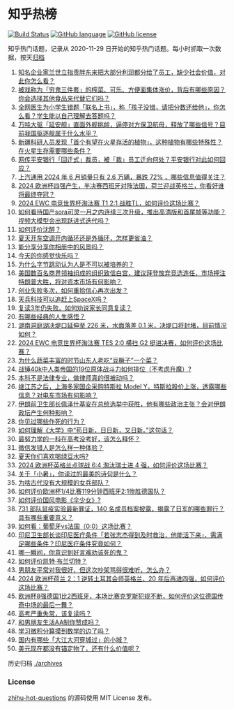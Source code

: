 # 知乎热榜
[![Build Status](https://github.com/ToWeLong/zhihu-hot-questions/workflows/CI/badge.svg)](https://github.com/ToWeLong/zhihu-hot-questions/actions)
[![GitHub language](https://img.shields.io/badge/language-golang-orange.svg)](https://golang.org/)
[![GitHub license](https://img.shields.io/github/license/ToWeLong/zhihu-hot-questions)](https://github.com/ToWeLong/zhihu-hot-questions/blob/main/LICENSE)

知乎热门话题，记录从 2020-11-29 日开始的知乎热门话题。每小时抓取一次数据，按天[归档](./archives)

<!-- BEGIN -->

1. [知名企业家兰世立指责胖东来把大部分利润都分给了员工，缺少社会价值，对此你怎么看？](https://www.zhihu.com/question/660921714)
1. [被戏称为「穷鬼三件套」的榨菜、可乐、方便面集体涨价，背后有哪些原因？你会选择其他食品来代替它们吗？](https://www.zhihu.com/question/660897910)
1. [全网医生为小学生错题「联名上书」，称「孩子没错，请把分数还给他」，你怎么看？学生能以自己理解去答题吗？](https://www.zhihu.com/question/660910227)
1. [万吨大驱「延安舰」直面外舰挑衅，逼停对方保卫航母，释放了哪些信号？目前我国驱逐舰属于什么水平？](https://www.zhihu.com/question/660895313)
1. [新疆科研人员发现「首个有望在火星存活的植物」，这种植物有哪些特殊性？在火星生存需要哪些条件？](https://www.zhihu.com/question/660914698)
1. [网传平安银行「回迁式」裁员，被「裁」员工迁向何处？平安银行对此如何回应？](https://www.zhihu.com/question/660897241)
1. [上汽通用 2024 年 6 月销量只有 2.6 万辆，暴跌 72% ，哪些信息值得关注？](https://www.zhihu.com/question/660816929)
1. [2024 欧洲杯四强产生，半决赛西班牙对阵法国，荷兰迎战英格兰，你看好谁将最终夺冠？](https://www.zhihu.com/question/660952649)
1. [2024 EWC 电竞世界杯淘汰赛 T1 2:1 战胜TL，如何评价这场比赛？](https://www.zhihu.com/question/660930978)
1. [如何看待国产sora可灵一月之内连续三次升级，推出高清版和首尾帧等功能？视频大模型会出现跃进式迭代吗？](https://www.zhihu.com/question/660925118)
1. [如何评价沈醉？](https://www.zhihu.com/question/52606976)
1. [夏天开车空调开内循环还是外循环，怎样更省油？](https://www.zhihu.com/question/658816195)
1. [能分享分享你相册中的风景吗？](https://www.zhihu.com/question/660759619)
1. [今天的你感觉快乐吗？](https://www.zhihu.com/question/660302474)
1. [为什么字节跳动认为人是不可以被培养的？](https://www.zhihu.com/question/655436614)
1. [美国数百名商界领袖组成的组织致信白宫，建议拜登放弃竞选连任，市场押注特朗普大胜，将对资本市场有何影响？](https://www.zhihu.com/question/660893472)
1. [创业失败多次，如何重拾信心再次出发？](https://www.zhihu.com/question/660110166)
1. [天兵科技可以追赶上SpaceX吗？](https://www.zhihu.com/question/660609368)
1. [复读3年仍失败。如何劝说家长同意复读？](https://www.zhihu.com/question/660705349)
1. [有哪些经典的人生感悟？](https://www.zhihu.com/question/655592171)
1. [湖南洞庭湖决堤口延伸至 226 米，水面落差 0.1 米，决堤口将封堵，目前情况如何？](https://www.zhihu.com/question/660838142)
1. [2024 EWC 电竞世界杯淘汰赛 TES 2:0 横扫 G2 挺进决赛，如何评价这场比赛？](https://www.zhihu.com/question/660932423)
1. [为什么蔬菜丰富的时节山东人老吃“豆橛子”一个菜？](https://www.zhihu.com/question/660661599)
1. [战锤40k中人类帝国的19位原体战斗力如何排位（不考虑升魔）?](https://www.zhihu.com/question/610445277)
1. [本科不是法律专业，做律师真的很被动吗？](https://www.zhihu.com/question/660327906)
1. [继江苏之后，上海多家国企采购特斯拉 Model Y，特斯拉股价上涨，透露哪些信息？对电车市场有何影响？](https://www.zhihu.com/question/660876951)
1. [伊朗前卫生部长佩泽什基安在总统选举中获胜，他有哪些政治主张？会对伊朗政坛产生何种影响？](https://www.zhihu.com/question/660881723)
1. [你见过哪些作死的行为？](https://www.zhihu.com/question/626496909)
1. [如何理解《大学》中“苟日新，日日新，又日新。”这句话？](https://www.zhihu.com/question/32285889)
1. [最努力学的一科在高考没考好，该怎么释怀？](https://www.zhihu.com/question/660837398)
1. [微信发错人是怎么样一种体验？](https://www.zhihu.com/question/32087879)
1. [夏天你们喜欢喝绿豆水吗?](https://www.zhihu.com/question/659592687)
1. [2024 欧洲杯英格兰点球战 6:4 淘汰瑞士进 4 强，如何评价这场比赛？](https://www.zhihu.com/question/660706870)
1. [关于「小暑」，你读过的最美的诗句是什么？](https://www.zhihu.com/question/660518825)
1. [为啥古代没有大规模的女兵部队？](https://www.zhihu.com/question/660759305)
1. [如何评价欧洲杯1/4比赛119分钟西班牙2:1惨胜德国队？](https://www.zhihu.com/question/660852496)
1. [如何评价国风电影《伞少女》?](https://www.zhihu.com/question/660750034)
1. [731 部队鼠疫实验最新罪证，140 名成员档案披露，揭露了日军的哪些罪行？具有哪些重要意义？](https://www.zhihu.com/question/660879188)
1. [如何看：葡萄牙vs法国（0:0）这场比赛？](https://www.zhihu.com/question/660861044)
1. [印尼卫生部长谈印尼医疗条件「若张志杰得到及时救治，他能活下来」，需满足哪些条件？印尼医疗条件究竟如何？](https://www.zhihu.com/question/660713859)
1. [哪一瞬间，你意识到好言难劝该死的鬼？](https://www.zhihu.com/question/652415549)
1. [如何评价凯特·布兰切特？](https://www.zhihu.com/question/278175476)
1. [男朋友平常对我很好，但这次吵架骂得很难听，怎么办？](https://www.zhihu.com/question/660652817)
1. [2024 欧洲杯荷兰 2：1 逆转土耳其会师英格兰，20 年后再进四强，如何评价这场比赛？](https://www.zhihu.com/question/660706882)
1. [欧洲杯8强德国1比2西班牙，本场比赛克罗斯犯规不断，如何评价这位德国传奇中场的最后一舞？](https://www.zhihu.com/question/660852715)
1. [高考严重失常，该复读吗？](https://www.zhihu.com/question/660665913)
1. [和男朋友生活AA制你赞成吗？](https://www.zhihu.com/question/660701532)
1. [学习微积分算摸到数学的边了吗？](https://www.zhihu.com/question/660106766)
1. [国内有哪些「大江大河穿城过」的小城？](https://www.zhihu.com/question/660620451)
1. [美元现在都没有锚定物了，还有什么价值呢？](https://www.zhihu.com/question/660567820)

<!-- END -->

历史归档 [./archives](./archives)


### License
[zhihu-hot-questions](https://github.com/towelong/zhihu-hot-questions) 的源码使用 MIT License 发布。